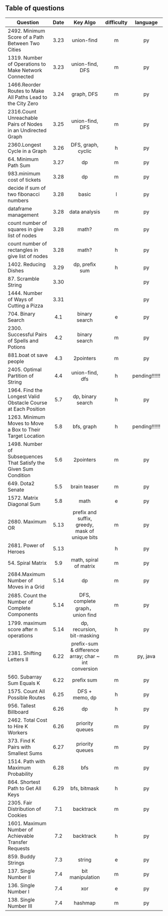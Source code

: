 ## Table of questions

|Question|Date|Key Algo|difficulty|language|
|---|:---:|:---:|:---:|:---:|
|2492. Minimum Score of a Path Between Two Cities|3.23|union-find|m|py|
|1319. Number of Operations to Make Network Connected|3.23|union-find, DFS|m|py|
|1466.Reorder Routes to Make All Paths Lead to the City Zero|3.24 |graph, DFS|m|py|
|2316.Count Unreachable Pairs of Nodes in an Undirected Graph|3.25 |union-find, DFS|m|py|
|2360.Longest Cycle in a Graph|3.26 |DFS, graph, cyclic|h|py|
|64. Minimum Path Sum|3.27 |dp|m|py|
|983.minimum cost of tickets|3.28 |dp|m|py|
|decide if sum of two fibonacci numbers|3.28 |basic|l|py|
|dataframe management|3.28 |data analysis|m|py|
|count number of squares in give list of nodes|3.28 |math?|m|py|
|count number of rectangles in give list of nodes|3.28 |math?|h|py|
|1402. Reducing Dishes|3.29 |dp, prefix sum |h|py|
|87. Scramble String|3.30 | | |py|
|1444. Number of Ways of Cutting a Pizza|3.31 | | |py|
|704. Binary Search|4.1 |binary search|e|py|
|2300. Successful Pairs of Spells and Potions|4.2 |binary search|m|py|
|881.boat ot save people|4.3 |2pointers|m|py|
|2405. Optimal Partition of String|4.4 |union-find, dfs|h|pending!!!!!!|
|1964. Find the Longest Valid Obstacle Course at Each Position|5.7 |dp, binary search|h|py|
|1263. Minimum Moves to Move a Box to Their Target Location|5.8 |bfs, graph|h|pending!!!!!!|
|1498. Number of Subsequences That Satisfy the Given Sum Condition|5.6 |2pointers|m|py|
|649. Dota2 Senate|5.5 |brain teaser|m|py|
|1572. Matrix Diagonal Sum|5.8 |math|e|py|
|2680. Maximum OR|5.13 |prefix and suffix, greedy, mask of unique bits|m|py|
|2681. Power of Heroes|5.13 | |h|py|
|54. Spiral Matrix|5.9 |math, spiral of matrix|m|py|
|2684.Maximum Number of Moves in a Grid|5.14 |dp|m|py|
|2685. Count the Number of Complete Components|5.14 |DFS, complete graph， union find|m|py|
|1799. maximum score after n operations|5.14 |dp, recursion, bit-masking|h|py|
|2381. Shifting Letters II	|6.22 	|prefix-sum & difference array; char ~ int conversion	|m	|py, java|
|560. Subarray Sum Equals K	|6.22 	|prefix sum	|m	|py|
|1575. Count All Possible Routes	|6.25 	|DFS + memo, dp	|h	|py|
|956. Tallest Billboard	|6.26 |	dp|	h	|py |
|2462. Total Cost to Hire K Workers	|6.26 |	priority queues	|m|	py|
|373. Find K Pairs with Smallest Sums|	6.27 |	priority queues	|m	|py|
|1514. Path with Maximum Probability	|6.28 |	bfs|	m	|py|
|864. Shortest Path to Get All Keys	|6.29 	|bfs, bitmask|	h	|py|
|2305. Fair Distribution of Cookies	|7.1 	|backtrack|	m	|py|
|1601. Maximum Number of Achievable Transfer Requests|	7.2| 	backtrack|	h|	py|
|859. Buddy Strings	|7.3| 	string|	e	|py|
|137. Single Number II	|7.4 	|bit manipulation	|m|	py|
|136. Single Number I	|7.4 	|xor	|e	|py|
|138. Single Number III|	7.4| 	hashmap|	m	|py|

